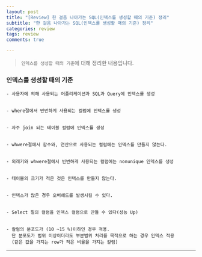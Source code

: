 ```yaml
---  
layout: post  
title: "[Review] 한 걸음 나아가는 SQL(인덱스를 생성할 때의 기준) 정리"  
subtitle: "한 걸음 나아가는 SQL(인덱스를 생성할 때의 기준) 정리"  
categories: review
tags: review 
comments: true

---
```

> `인덱스를 생성할 때의 기준`에 대해 정리한 내용입니다.

### 인덱스를 생성할 때의 기준

    - 사용자에 의해 사용되는 어플리케이션과 SQL과 Query에 인덱스를 생성


    - where절에서 빈번하게 사용되는 컬럼에 인덱스를 생성


    - 자주 join 되는 테이블 컬럼에 인덱스를 생성


    - whwere절에서 함수와, 연산으로 사용되는 컬럼에는 인덱스를 만들지 않는다.


    - 외래키와 whwere절에서 빈번하게 사용되는 컬럼에는 nonunique 인덱스를 생성


    - 테이블의 크기가 적은 것은 인덱스를 만들지 않는다.


    - 인덱스가 많은 경우 오버헤드를 발생시킬 수 있다.


    - Select 절의 컬럼을 인덱스 컬럼으로 만들 수 있다(성능 Up)


    - 칼럼의 분포도가 (10 ~15 %)이하인 경우 적용. 
      단 분포도가 범위 이상이더라도 부분범위 처리를 목적으로 하는 경우 인덱스 적용 
      (같은 값을 가지는 row가 적은 비율을 가지는 칼럼)

---